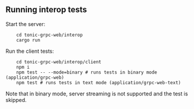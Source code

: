 ## Running interop tests

Start the server:

        cd tonic-grpc-web/interop
        cargo run
        
Run the client tests:
    
        cd tonic-grpc-web/interop/client
        npm i
        npm test -- --mode=binary # runs tests in binary mode (application/grpc-web)
        npm test # runs tests in text mode (application/grpc-web-text)
        
Note that in binary mode, server streaming is not supported and the test is skipped.    
    